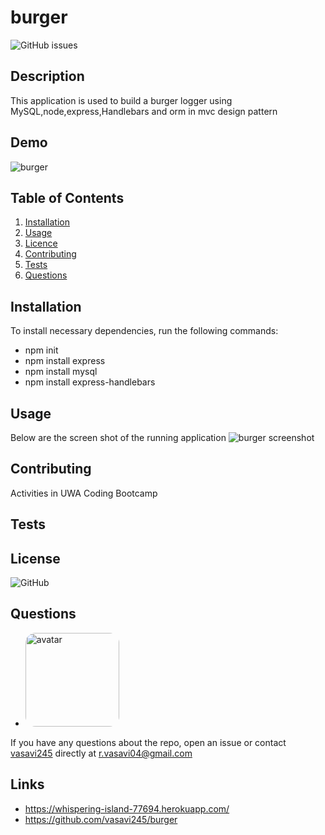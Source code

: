 # burger
![GitHub issues](https://img.shields.io/github/issues/vasavi245/week12_Employee-Tracker)
  ## Description
This application is used to build a burger logger using MySQL,node,express,Handlebars and orm in mvc design pattern
 ## Demo
 ![burger](https://user-images.githubusercontent.com/58574509/82294820-50c4fd80-99e1-11ea-8861-a574f53ec1df.gif)
  ## Table of Contents
  1. [Installation](#Installation)
  2. [Usage](#Usage)
  3. [Licence](#License)
  4. [Contributing](#Contributing)
  5. [Tests](#Tests)
  6. [Questions](#Questions)
  ## Installation
  To install necessary dependencies, run the following commands:
  * npm init
  * npm install express
  * npm install mysql
  * npm install express-handlebars
  ## Usage
  Below are the screen shot of the running application
  ![burger screenshot](https://user-images.githubusercontent.com/58574509/82295142-e1034280-99e1-11ea-9a2f-3be963206387.PNG)

  ## Contributing
  Activities in UWA Coding Bootcamp 
  ## Tests  
 
  ## License
  ![GitHub](https://img.shields.io/github/license/vasavi245/burger?style=plastic)
  ## Questions
  * <img src="https://avatars0.githubusercontent.com/u/58574509?v=4" alt="avatar" style="border-radius: 16px" width="150" />
  If you have any questions about the repo, open an issue or contact [vasavi245](https://api.github.com/users/vasavi245) directly at r.vasavi04@gmail.com
  ## Links
  * https://whispering-island-77694.herokuapp.com/
  * https://github.com/vasavi245/burger
